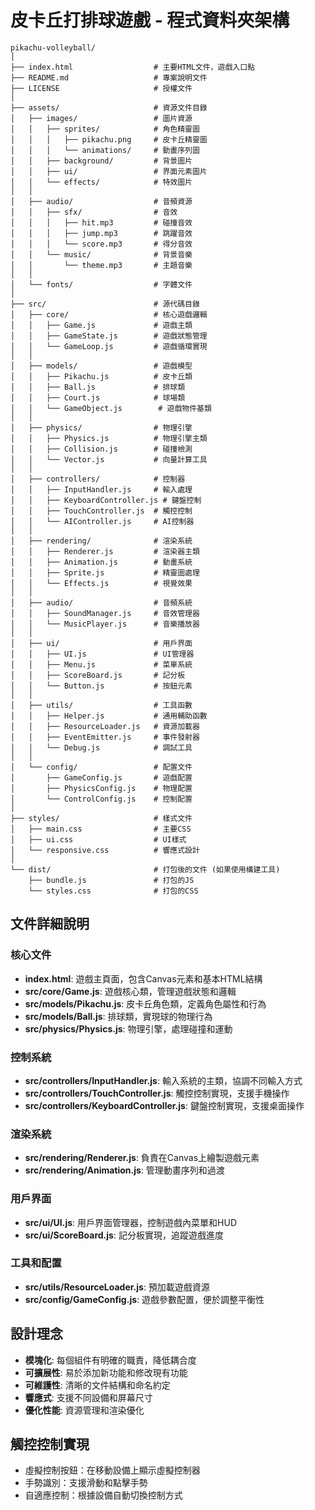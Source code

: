 # 皮卡丘打排球遊戲 - 程式資料夾架構

```
pikachu-volleyball/
│
├── index.html                  # 主要HTML文件，遊戲入口點
├── README.md                   # 專案說明文件
├── LICENSE                     # 授權文件
│
├── assets/                     # 資源文件目錄
│   ├── images/                 # 圖片資源
│   │   ├── sprites/            # 角色精靈圖
│   │   │   ├── pikachu.png     # 皮卡丘精靈圖
│   │   │   └── animations/     # 動畫序列圖
│   │   ├── background/         # 背景圖片
│   │   ├── ui/                 # 界面元素圖片
│   │   └── effects/            # 特效圖片
│   │
│   ├── audio/                  # 音頻資源
│   │   ├── sfx/                # 音效
│   │   │   ├── hit.mp3         # 碰撞音效
│   │   │   ├── jump.mp3        # 跳躍音效
│   │   │   └── score.mp3       # 得分音效
│   │   └── music/              # 背景音樂
│   │       └── theme.mp3       # 主題音樂
│   │
│   └── fonts/                  # 字體文件
│
├── src/                        # 源代碼目錄
│   ├── core/                   # 核心遊戲邏輯
│   │   ├── Game.js             # 遊戲主類
│   │   ├── GameState.js        # 遊戲狀態管理
│   │   └── GameLoop.js         # 遊戲循環實現
│   │
│   ├── models/                 # 遊戲模型
│   │   ├── Pikachu.js          # 皮卡丘類
│   │   ├── Ball.js             # 排球類
│   │   ├── Court.js            # 球場類
│   │   └── GameObject.js        # 遊戲物件基類
│   │
│   ├── physics/                # 物理引擎
│   │   ├── Physics.js          # 物理引擎主類
│   │   ├── Collision.js        # 碰撞檢測
│   │   └── Vector.js           # 向量計算工具
│   │
│   ├── controllers/            # 控制器
│   │   ├── InputHandler.js     # 輸入處理
│   │   ├── KeyboardController.js # 鍵盤控制
│   │   ├── TouchController.js  # 觸控控制
│   │   └── AIController.js     # AI控制器
│   │
│   ├── rendering/              # 渲染系統
│   │   ├── Renderer.js         # 渲染器主類
│   │   ├── Animation.js        # 動畫系統
│   │   ├── Sprite.js           # 精靈圖處理
│   │   └── Effects.js          # 視覺效果
│   │
│   ├── audio/                  # 音頻系統
│   │   ├── SoundManager.js     # 音效管理器
│   │   └── MusicPlayer.js      # 音樂播放器
│   │
│   ├── ui/                     # 用戶界面
│   │   ├── UI.js               # UI管理器
│   │   ├── Menu.js             # 菜單系統
│   │   ├── ScoreBoard.js       # 記分板
│   │   └── Button.js           # 按鈕元素
│   │
│   ├── utils/                  # 工具函數
│   │   ├── Helper.js           # 通用輔助函數
│   │   ├── ResourceLoader.js   # 資源加載器
│   │   ├── EventEmitter.js     # 事件發射器
│   │   └── Debug.js            # 調試工具
│   │
│   └── config/                 # 配置文件
│       ├── GameConfig.js       # 遊戲配置
│       ├── PhysicsConfig.js    # 物理配置
│       └── ControlConfig.js    # 控制配置
│
├── styles/                     # 樣式文件
│   ├── main.css                # 主要CSS
│   ├── ui.css                  # UI樣式
│   └── responsive.css          # 響應式設計
│
└── dist/                       # 打包後的文件 (如果使用構建工具)
    ├── bundle.js               # 打包的JS
    └── styles.css              # 打包的CSS
```

## 文件詳細說明

### 核心文件
- **index.html**: 遊戲主頁面，包含Canvas元素和基本HTML結構
- **src/core/Game.js**: 遊戲核心類，管理遊戲狀態和邏輯
- **src/models/Pikachu.js**: 皮卡丘角色類，定義角色屬性和行為
- **src/models/Ball.js**: 排球類，實現球的物理行為
- **src/physics/Physics.js**: 物理引擎，處理碰撞和運動

### 控制系統
- **src/controllers/InputHandler.js**: 輸入系統的主類，協調不同輸入方式
- **src/controllers/TouchController.js**: 觸控控制實現，支援手機操作
- **src/controllers/KeyboardController.js**: 鍵盤控制實現，支援桌面操作

### 渲染系統
- **src/rendering/Renderer.js**: 負責在Canvas上繪製遊戲元素
- **src/rendering/Animation.js**: 管理動畫序列和過渡

### 用戶界面
- **src/ui/UI.js**: 用戶界面管理器，控制遊戲內菜單和HUD
- **src/ui/ScoreBoard.js**: 記分板實現，追蹤遊戲進度

### 工具和配置
- **src/utils/ResourceLoader.js**: 預加載遊戲資源
- **src/config/GameConfig.js**: 遊戲參數配置，便於調整平衡性

## 設計理念
- **模塊化**: 每個組件有明確的職責，降低耦合度
- **可擴展性**: 易於添加新功能和修改現有功能
- **可維護性**: 清晰的文件結構和命名約定
- **響應式**: 支援不同設備和屏幕尺寸
- **優化性能**: 資源管理和渲染優化

## 觸控控制實現
- 虛擬控制按鈕：在移動設備上顯示虛擬控制器
- 手勢識別：支援滑動和點擊手勢
- 自適應控制：根據設備自動切換控制方式
